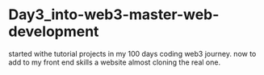# Day3_into-web3-master-web-development

started withe tutorial projects in my 100 days coding web3 journey. now to add to my front end skills a website almost cloning the real one.
